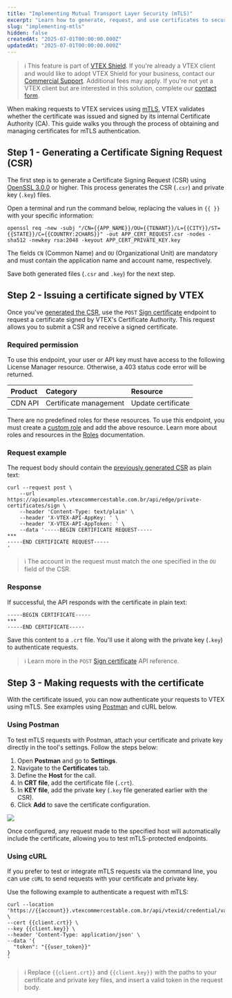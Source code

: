 ```yaml
---
title: "Implementing Mutual Transport Layer Security (mTLS)"
excerpt: "Learn how to generate, request, and use certificates to securely authenticate with VTEX services using mTLS."
slug: "implementing-mtls"
hidden: false
createdAt: "2025-07-01T00:00:00.000Z"
updatedAt: "2025-07-01T00:00:00.000Z"
---
```


>ℹ️ This feature is part of [VTEX Shield](https://help.vtex.com/en/tutorial/vtex-shield--2CVk6H9eY2CBtHjtDI7BFh). If you're already a VTEX client and would like to adopt VTEX Shield for your business, contact our [Commercial Support](https://help.vtex.com/en/tracks/support-at-vtex--4AXsGdGHqExp9ZkiNq9eMy/3KQWGgkPOwbFTPfBxL7YwZ). Additional fees may apply. If you're not yet a VTEX client but are interested in this solution, complete our [contact form](https://vtex.com/us-en/contact/).

When making requests to VTEX services using [mTLS](https://help.vtex.com/en/tutorial/mutual-transport-layer-security-mtls--6YR3SoynJMfeEKGlY1Cqlo), VTEX validates whether the certificate was issued and signed by its internal Certificate Authority (CA). This guide walks you through the process of obtaining and managing certificates for mTLS authentication.

## Step 1 - Generating a Certificate Signing Request (CSR)

The first step is to generate a Certificate Signing Request (CSR) using [OpenSSL 3.0.0](https://openssl-library.org/news/openssl-3.0-notes/index.html) or higher. This process generates the CSR (`.csr`) and private key (`.key`) files.

Open a terminal and run the command below, replacing the values in `{{ }}` with your specific information:

```shell
openssl req -new -subj "/CN={{APP_NAME}}/OU={{TENANT}}/L={{CITY}}/ST={{STATE}}/C={{COUNTRY:2CHARS}}" -out APP_CERT_REQUEST.csr -nodes -sha512 -newkey rsa:2048 -keyout APP_CERT_PRIVATE_KEY.key
```

The fields `CN` (Common Name) and `OU` (Organizational Unit) are mandatory and must contain the application name and account name, respectively.

Save both generated files (`.csr` and `.key`) for the next step.

## Step 2 - Issuing a certificate signed by VTEX

Once you've [generated the CSR](#step-1–generating-a-certificate-signing-request-csr), use the `POST` [Sign certificate](https://developers.vtex.com/docs/api-reference/mtls-api#post-/api/edge/private-certificates/sign) endpoint to request a certificate signed by VTEX's Certificate Authority. This request allows you to submit a CSR and receive a signed certificate.

### Required permission

To use this endpoint, your user or API key must have access to the following License Manager resource. Otherwise, a 403 status code error will be returned.

| Product | Category | Resource |
| :---- | :---- | :---- |
| CDN API | Certificate management | Update certificate |

There are no predefined roles for these resources. To use this endpoint, you must create a [custom role](https://help.vtex.com/en/tutorial/creating-roles--qGtNQpKSSAduX94l2WZBW#creating-custom-roles) and add the above resource. Learn more about roles and resources in the [Roles](https://help.vtex.com/en/tutorial/roles--7HKK5Uau2H6wxE1rH5oRbc) documentation.

### Request example

The request body should contain the [previously generated CSR](#step-1–generating-a-certificate-signing-request-csr) as plain text:

```curl
curl --request post \
	--url https://apiexamples.vtexcommercestable.com.br/api/edge/private-certificates/sign \
	--header 'Content-Type: text/plain' \
	--header 'X-VTEX-API-AppKey: ' \
	--header 'X-VTEX-API-AppToken: ' \
	--data '-----BEGIN CERTIFICATE REQUEST-----
***
-----END CERTIFICATE REQUEST-----
'
```

>ℹ️ The account in the request must match the one specified in the `OU` field of the CSR.

### Response

If successful, the API responds with the certificate in plain text:

```crt
-----BEGIN CERTIFICATE-----
***
-----END CERTIFICATE-----
```

Save this content to a `.crt` file. You'll use it along with the private key (`.key`) to authenticate requests.

>ℹ️ Learn more in the `POST` [Sign certificate](https://developers.vtex.com/docs/api-reference/mtls-api#post-/api/edge/private-certificates/sign) API reference.

## Step 3 - Making requests with the certificate

With the certificate issued, you can now authenticate your requests to VTEX using mTLS. See examples using [Postman](https://www.postman.com/) and cURL below.

### Using Postman

To test mTLS requests with Postman, attach your certificate and private key directly in the tool's settings. Follow the steps below:

1. Open **Postman** and go to **Settings**.
2. Navigate to the **Certificates** tab.
3. Define the **Host** for the call.
4. In **CRT file**, add the certificate file (`.crt`).
5. In **KEY file**, add the private key (`.key` file generated earlier with the CSR).
6. Click **Add** to save the certificate configuration.

![](https://cdn.jsdelivr.net/gh/vtexdocs/dev-portal-content@main/images/postman-certificates.gif)

Once configured, any request made to the specified host will automatically include the certificate, allowing you to test mTLS-protected endpoints.

### Using cURL

If you prefer to test or integrate mTLS requests via the command line, you can use `cURL` to send requests with your certificate and private key.

Use the following example to authenticate a request with mTLS:

```curl
curl --location 'https://{{account}}.vtexcommercestable.com.br/api/vtexid/credential/validate' \
--cert {{client.crt}} \
--key {{client.key}} \
--header 'Content-Type: application/json' \
--data '{
  "token": "{{user_token}}"
}
'
```

>ℹ️ Replace `{{client.crt}}` and `{{client.key}}` with the paths to your certificate and private key files, and insert a valid token in the request body.
